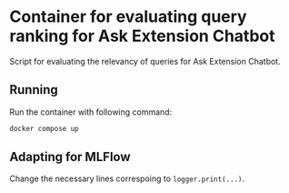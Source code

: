 # Container for evaluating query ranking for Ask Extension Chatbot

Script for evaluating the relevancy of queries for Ask Extension Chatbot.

## Running

Run the container with following command:
```bash
docker compose up
```

## Adapting for MLFlow

Change the necessary lines correspoing to `logger.print(...)`.